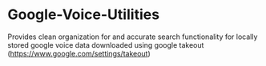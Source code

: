 Google-Voice-Utilities
======================

Provides clean organization for and accurate search functionality for locally stored google voice data downloaded using google takeout (https://www.google.com/settings/takeout)
